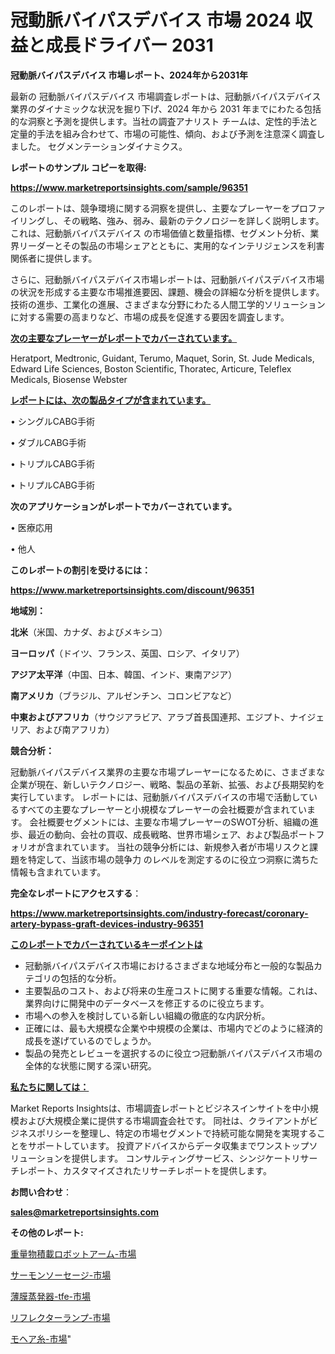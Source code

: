# 冠動脈バイパスデバイス 市場 2024 収益と成長ドライバー 2031

<strong>冠動脈バイパスデバイス 市場レポート、2024年から2031年</strong>

最新の 冠動脈バイパスデバイス 市場調査レポートは、冠動脈バイパスデバイス 業界のダイナミックな状況を掘り下げ、2024 年から 2031 年までにわたる包括的な洞察と予測を提供します。当社の調査アナリスト チームは、定性的手法と定量的手法を組み合わせて、市場の可能性、傾向、および予測を注意深く調査しました。 セグメンテーションダイナミクス。



<strong>レポートのサンプル コピーを取得:</strong> <a href=https://www.marketreportsinsights.com/sample/96351>

<strong><u>https://www.marketreportsinsights.com/sample/96351</u></strong></a>

このレポートは、競争環境に関する洞察を提供し、主要なプレーヤーをプロファイリングし、その戦略、強み、弱み、最新のテクノロジーを詳しく説明します。 これは、冠動脈バイパスデバイス の市場価値と数量指標、セグメント分析、業界リーダーとその製品の市場シェアとともに、実用的なインテリジェンスを利害関係者に提供します。

さらに、冠動脈バイパスデバイス市場レポートは、冠動脈バイパスデバイス市場の状況を形成する主要な市場推進要因、課題、機会の詳細な分析を提供します。 技術の進歩、工業化の進展、さまざまな分野にわたる人間工学的ソリューションに対する需要の高まりなど、市場の成長を促進する要因を調査します。



<strong><u>次の主要なプレーヤーがレポートでカバーされています。</u></strong>

Heratport, Medtronic, Guidant, Terumo, Maquet, Sorin, St. Jude Medicals, Edward Life Sciences, Boston Scientific, Thoratec, Articure, Teleflex Medicals, Biosense Webster



<strong><u><b>レポートには、次の製品タイプが含まれています。</b></u></strong>

• シングルCABG手術

• ダブルCABG手術

• トリプルCABG手術

• トリプルCABG手術



<strong><b>次のアプリケーションがレポートでカバーされています。</b></strong>

• 医療応用

• 他人



<strong><b>このレポートの割引を受けるには：</b></strong><a href=https://www.marketreportsinsights.com/discount/96351>

<strong><u>https://www.marketreportsinsights.com/discount/96351</u></strong></a>



<strong>地域別：</strong>



<strong>北米</strong>（米国、カナダ、およびメキシコ）



<strong>ヨーロッパ</strong>（ドイツ、フランス、英国、ロシア、イタリア）



<strong>アジア太平洋</strong>（中国、日本、韓国、インド、東南アジア）



<strong>南アメリカ</strong>（ブラジル、アルゼンチン、コロンビアなど）



<strong>中東およびアフリカ</strong>（サウジアラビア、アラブ首長国連邦、エジプト、ナイジェリア、および南アフリカ）



<strong>競合分析：</strong>

冠動脈バイパスデバイス業界の主要な市場プレーヤーになるために、さまざまな企業が現在、新しいテクノロジー、戦略、製品の革新、拡張、および長期契約を実行しています。 レポートには、冠動脈バイパスデバイスの市場で活動しているすべての主要なプレーヤーと小規模なプレーヤーの会社概要が含まれています。 会社概要セグメントには、主要な市場プレーヤーのSWOT分析、組織の進歩、最近の動向、会社の買収、成長戦略、世界市場シェア、および製品ポートフォリオが含まれています。 当社の競争分析には、新規参入者が市場リスクと課題を特定して、当該市場の競争力 のレベルを測定するのに役立つ洞察に満ちた情報も含まれています。



<strong>完全なレポートにアクセスする</strong>：

<a href=https://www.marketreportsinsights.com/industry-forecast/coronary-artery-bypass-graft-devices-industry-96351>

<strong><u>https://www.marketreportsinsights.com/industry-forecast/coronary-artery-bypass-graft-devices-industry-96351</u></strong></a>



<strong><u><b>このレポートでカバーされているキーポイントは</b></u></strong>
<ul>
  <li>冠動脈バイパスデバイス市場におけるさまざまな地域分布と一般的な製品カテゴリの包括的な分析。</li>
  <li>主要製品のコスト、および将来の生産コストに関する重要な情報。これは、業界向けに開発中のデータベースを修正するのに役立ちます。</li>
  <li>市場への参入を検討している新しい組織の徹底的な内訳分析。</li>
  <li>正確には、最も大規模な企業や中規模の企業は、市場内でどのように経済的成長を遂げているのでしょうか。</li>
  <li>製品の発売とレビューを選択するのに役立つ冠動脈バイパスデバイス市場の全体的な状態に関する深い研究。</li>
</ul>


<strong><u><b>私たちに関しては：</b></u></strong>

Market Reports Insightsは、市場調査レポートとビジネスインサイトを中小規模および大規模企業に提供する市場調査会社です。 同社は、クライアントがビジネスポリシーを整理し、特定の市場セグメントで持続可能な開発を実現することをサポートしています。 投資アドバイスからデータ収集までワンストップソリューションを提供します。 コンサルティングサービス、シンジケートリサーチレポート、カスタマイズされたリサーチレポートを提供します。



<strong><b>お問い合わせ</b></strong>：

<a href=mailto:sales@marketreportsinsights.com>

<strong><u>sales@marketreportsinsights.com</u></strong></a>



<strong>その他のレポート:</strong>

<a href=https://www.linkedin.com/pulse/重量物積載ロボットアーム-市場-2023-swot-分析と最新イノベーション-2030-pr-news-hub-yrfwf/>重量物積載ロボットアーム-市場</a>

<a href=https://www.linkedin.com/pulse/サーモンソーセージ-市場-2023-総合分析と事業成長戦略-2030-pr-news-hub-nw9kf/>サーモンソーセージ-市場</a>

<a href=https://www.linkedin.com/pulse/薄膜蒸発器-tfe-市場-2023-総利益と主要ベンダー-2030-pr-news-hub-b2dtf/>薄膜蒸発器-tfe-市場</a>

<a href=https://www.linkedin.com/pulse/リフレクターランプ-市場-2023-収益と成長ドライバー-2030-pr-news-hub-nhhqf/>リフレクターランプ-市場</a>

<a href=https://www.linkedin.com/pulse/モヘア糸-市場-2023-年のダイナミクスとビジネストレンド-2030-8t01f/>モヘア糸-市場</a>"
